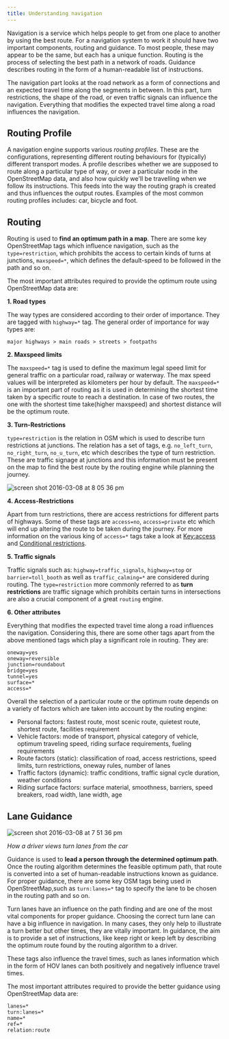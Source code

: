 ```yaml
---
title: Understanding navigation
---
```


Navigation is a service which helps people to get from one place to another by using the best route. For a navigation system to work it should have two important components, routing and guidance. To most people, these may appear to be the same, but each has a unique function. Routing is the process of selecting the best path in a network of roads. Guidance describes routing in the form of a human-readable list of instructions.

The navigation part looks at the road network as a form of connections and an expected travel time along the segments in between. In this part, turn restrictions, the shape of the road, or even traffic signals can influence the navigation. Everything that modifies the expected travel time along a road influences the navigation.

## Routing Profile

A navigation engine supports various *routing profiles*. These are the configurations, representing different routing behaviours for (typically) different transport modes. A profile describes whether we are supposed to route along a particular type of way, or over a particular node in the OpenStreetMap data, and also how quickly we'll be travelling when we follow its instructions. This feeds into the way the routing graph is created and thus influences the output routes. Examples of the most common routing profiles includes: car, bicycle and foot.

## Routing

Routing is used to **find an optimum path in a map**. There are some key OpenStreetMap tags which influence navigation, such as the `type=restriction`, which prohibits the access to certain kinds of turns at junctions, `maxspeed=*`, which defines the default-speed to be followed in the path and so on.

The most important attributes required to provide the optimum route using OpenStreetMap data are:

**1. Road types**

The way types are considered according to their order of importance. They are tagged with `highway=*` tag. The general order of importance for way types are:

    major highways > main roads > streets > footpaths

**2. Maxspeed limits**

The `maxspeed=*` tag is used to define the maximum legal speed limit for general traffic on a particular road, railway or waterway. The max speed values will be interpreted as kilometers per hour by default. The `maxspeed=*` is an important part of routing as it is used in determining the shortest time taken by a specific route to reach a destination. In case of two routes, the one with the shortest time take(higher maxspeed) and shortest distance will be the optimum route.

**3. Turn-Restrictions**

`type=restriction` is the relation in OSM which is used to describe turn restrictions at junctions. The relation has a set of tags, e.g. `no_left_turn`, `no_right_turn`, `no_u_turn`, etc which describes the type of turn restriction. These are traffic signage at junctions and this information must be present on the map to find the best route by the routing engine while planning the journey.

![screen shot 2016-03-08 at 8 05 36 pm](https://cloud.githubusercontent.com/assets/8401827/13604633/ad8bff4a-e569-11e5-9198-3ac9c88e5619.png)

**4. Access-Restrictions**

Apart from turn restrictions, there are access restrictions for different parts of highways. Some of these tags are `access=no`, `access=private` etc which will end up altering the route to be taken during the journey. For more information on the various king of `access=*` tags take a look at [Key:access](http://wiki.openstreetmap.org/wiki/Key:access) and [Conditional restrictions](http://wiki.openstreetmap.org/wiki/Conditional_restrictions).

**5. Traffic signals**

Traffic signals such as: `highway=traffic_signals`, `highway=stop` or `barrier=toll_booth` as well as `traffic_calming=*` are considered during routing. The `type=restriction` more commonly referred to as **turn restrictions** are traffic signage which prohibits certain turns in intersections are also a crucial component of a great `routing` engine. 

**6. Other attributes**

Everything that modifies the expected travel time along a road influences the navigation. Considering this, there are some other tags apart from the above mentioned tags which play a significant role in routing. They are:

    oneway=yes
    oneway=reversible
    junction=roundabout
    bridge=yes
    tunnel=yes
    surface=*
    access=*

Overall the selection of a particular route or the optimum route depends on a variety of factors which are taken into account by the routing engine: 

* Personal factors: fastest route, most scenic route, quietest route, shortest route, facilities requirement
* Vehicle factors: mode of transport, physical category of vehicle, optimum traveling speed, riding surface requirements,    fueling requirements
* Route factors (static): classification of road, access restrictions, speed limits, turn restrictions, oneway rules,        number of lanes
* Traffic factors (dynamic): traffic conditions, traffic signal cycle duration, weather conditions
* Riding surface factors: surface material, smoothness, barriers, speed breakers, road width, lane width, age

## Lane Guidance

![screen shot 2016-03-08 at 7 51 36 pm](https://cloud.githubusercontent.com/assets/8401827/13604319/236e84dc-e568-11e5-850a-cf398719db11.png)

*How a driver views turn lanes from the car*

Guidance is used to **lead a person through the determined optimum path**. Once the routing algorithm determines the feasible optimum path, that route is converted into a set of human-readable instructions known as guidance. For proper guidance, there are some key OSM tags being used in OpenStreetMap,such as `turn:lanes=*` tag to specify the lane to be chosen in the routing path and so on.  

Turn lanes have an influence on the path finding and are one of the most vital components for proper guidance. Choosing the correct turn lane can have a big influence in navigation. In many cases, they only help to illustrate a turn better but other times, they are vitally important. In guidance, the aim is to provide a set of instructions, like keep right or keep left by describing the optimum route found by the routing algorithm to a driver.

These tags also influence the travel times, such as lanes information which in the form of HOV lanes can both positively and negatively influence travel times.

The most important attributes required to provide the better guidance using OpenStreetMap data are:

    lanes=*
    turn:lanes=*
    name=*
    ref=*
    relation:route
